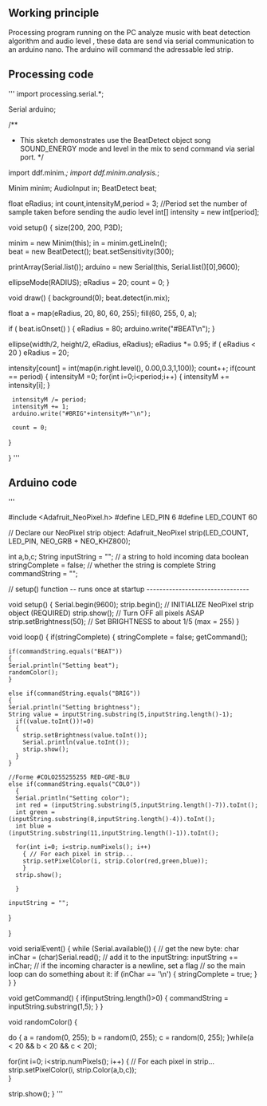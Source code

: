 ## Working principle 

Processing program running on the PC analyze music with beat detection algorithm and audio level , these data are send via serial communication 
to an arduino nano. The arduino will command the adressable led strip.

## Processing code
'''
import processing.serial.*;

Serial arduino;

/**
  * This sketch demonstrates use the BeatDetect object song SOUND_ENERGY mode and level in the mix to send command via serial port.
  */
  
import ddf.minim.*;
import ddf.minim.analysis.*;

Minim minim;
AudioInput in;
BeatDetect beat;

float eRadius;
int count,intensityM,period = 3; //Period set the number of sample taken before sending the audio level
int[] intensity = new int[period];


void setup()
{
  size(200, 200, P3D);
  
  minim = new Minim(this);
  in = minim.getLineIn();  
  beat = new BeatDetect();
  beat.setSensitivity(300);
  
  printArray(Serial.list());
  arduino = new Serial(this, Serial.list()[0],9600);
  
  ellipseMode(RADIUS);
  eRadius = 20;
  count = 0;
}

void draw()
{
  background(0);
  beat.detect(in.mix);
 
  float a = map(eRadius, 20, 80, 60, 255);
  fill(60, 255, 0, a);
 
  if ( beat.isOnset() )
  {
    eRadius = 80;
    arduino.write("#BEAT\n");
  }
  
  ellipse(width/2, height/2, eRadius, eRadius);
  eRadius *= 0.95;
  if ( eRadius < 20 ) eRadius = 20;
  
  intensity[count] = int(map(in.right.level(), 0.00,0.3,1,100));
  count++;
  if(count == period)
  {
     intensityM =0;
     for(int i=0;i<period;i++)
     {
     intensityM += intensity[i];
     }
     
     intensityM /= period;
     intensityM += 1;
     arduino.write("#BRIG"+intensityM+"\n");
     
     count = 0;
  }

}
'''

## Arduino code
'''

#include <Adafruit_NeoPixel.h>
#define LED_PIN    6
#define LED_COUNT 60

// Declare our NeoPixel strip object:
Adafruit_NeoPixel strip(LED_COUNT, LED_PIN, NEO_GRB + NEO_KHZ800);

int a,b,c;
String inputString = "";         // a string to hold incoming data
boolean stringComplete = false;  // whether the string is complete
String commandString = "";

// setup() function -- runs once at startup --------------------------------

void setup() 
{
  Serial.begin(9600);
  strip.begin();           // INITIALIZE NeoPixel strip object (REQUIRED)
  strip.show();            // Turn OFF all pixels ASAP
  strip.setBrightness(50); // Set BRIGHTNESS to about 1/5 (max = 255)
}

void loop()
{
  if(stringComplete)
  {
    stringComplete = false;
    getCommand();

    if(commandString.equals("BEAT"))
    {
    Serial.println("Setting beat");
    randomColor();
    }

    else if(commandString.equals("BRIG"))
    {
    Serial.println("Setting brightness");
    String value = inputString.substring(5,inputString.length()-1);
      if((value.toInt())!=0)
      {
        strip.setBrightness(value.toInt());
        Serial.println(value.toInt());
        strip.show();
      }   
    }

    //Forme #COLO255255255 RED-GRE-BLU
    else if(commandString.equals("COLO"))
      {
      Serial.println("Setting color");
      int red = (inputString.substring(5,inputString.length()-7)).toInt();
      int green = (inputString.substring(8,inputString.length()-4)).toInt();
      int blue = (inputString.substring(11,inputString.length()-1)).toInt();

      for(int i=0; i<strip.numPixels(); i++)
        { // For each pixel in strip...
        strip.setPixelColor(i, strip.Color(red,green,blue));        
        }
      strip.show();
    
      }
    
    inputString = "";
  }
  


}

void serialEvent() {
  while (Serial.available()) {
    // get the new byte:
    char inChar = (char)Serial.read();
    // add it to the inputString:
    inputString += inChar;
    // if the incoming character is a newline, set a flag
    // so the main loop can do something about it:
    if (inChar == '\n') {
      stringComplete = true;
    }
  }
}

void getCommand()
{
  if(inputString.length()>0)
  {
     commandString = inputString.substring(1,5);
  }
}

void randomColor()
{

  do
  {
  a = random(0, 255);
  b = random(0, 255);
  c = random(0, 255);
  }while(a < 20 && b < 20 && c < 20);
  
  for(int i=0; i<strip.numPixels(); i++)
  { // For each pixel in strip...
      strip.setPixelColor(i, strip.Color(a,b,c));        
  }
 
  strip.show(); 
}
'''
